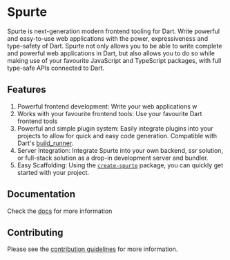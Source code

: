 # Spurte
Spurte is next-generation modern frontend tooling for Dart. Write powerful and easy-to-use web applications with the power, expressiveness and type-safety of Dart.
Spurte not only allows you to be able to write complete and powerful web applications in Dart, but also allows you to do so while making use of your favourite JavaScript and TypeScript packages, with full type-safe APIs connected to Dart. 
## Features
1. Powerful frontend development: Write your web applications w
1. Works with your favourite frontend tools: Use your favourite Dart frontend tools 
1. Powerful and simple plugin system: Easily integrate plugins into your projects to allow for quick and easy code generation. Compatible with Dart's [build_runner](https://pub.dev/packages/build_runner).
1. Server Integration: Integrate Spurte into your own backend, ssr solution, or full-stack solution as a drop-in development server and bundler. 
1. Easy Scaffolding: Using the [`create-spurte`](./packages/create-spurte) package, you can quickly get started with your project.

## Documentation
Check the [docs](./docs) for more information

## Contributing
Please see the [contribution guidelines](./CONTRIBUTING.md) for more information.

